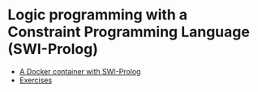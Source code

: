 # Logic programming with a Constraint Programming Language (SWI-Prolog)
- [A Docker container with SWI-Prolog](./docker/)
- [Exercises](./exercise/)